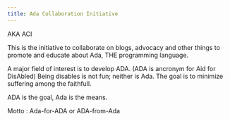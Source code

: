 ```yaml
---
title: Ada Collaboration Initiative
---
```

AKA ACI

This is the initiative to collaborate on blogs, advocacy and other
things to promote and educate about Ada, THE programming language.

A major field of interest is to develop ADA. (ADA is ancronym for
Aid for DisAbled) Being disables is not fun; neither is Ada. The goal
is to minimize suffering among the faithfull.

ADA is the goal, Ada is the means.

Motto : Ada-for-ADA or ADA-from-Ada

